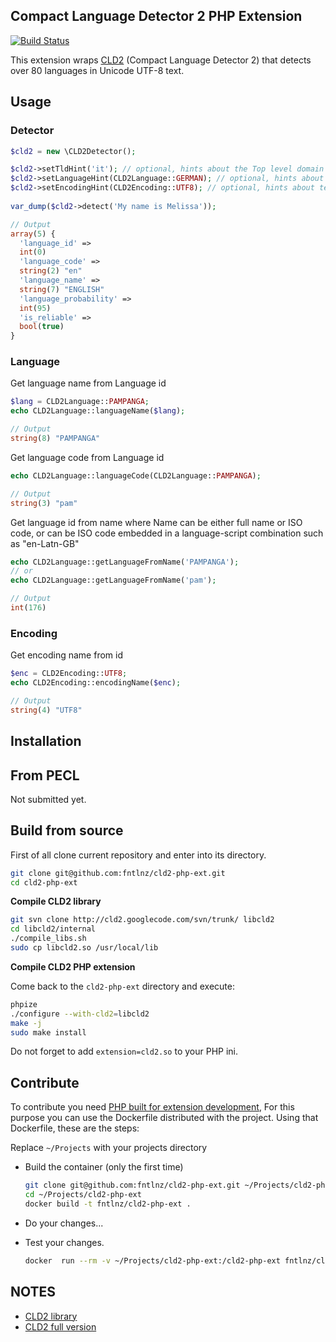 ## Compact Language Detector 2 PHP Extension

[![Build Status](https://travis-ci.org/fntlnz/cld2-php-ext.svg?branch=develop)](https://travis-ci.org/fntlnz/cld2-php-ext)

This extension wraps [CLD2](https://code.google.com/p/cld2/) (Compact Language Detector 2) that detects over 80 languages in Unicode UTF-8 text.

## Usage

### Detector

```php
$cld2 = new \CLD2Detector();

$cld2->setTldHint('it'); // optional, hints about the Top level domain (it: italian, fr: french, de: german etc..)
$cld2->setLanguageHint(CLD2Language::GERMAN); // optional, hints about the language.
$cld2->setEncodingHint(CLD2Encoding::UTF8); // optional, hints about text encoding
 
var_dump($cld2->detect('My name is Melissa'));

// Output
array(5) {
  'language_id' =>
  int(0)
  'language_code' =>
  string(2) "en"
  'language_name' =>
  string(7) "ENGLISH"
  'language_probability' =>
  int(95)
  'is_reliable' =>
  bool(true)
}

```


### Language

Get language name from Language id
```php
$lang = CLD2Language::PAMPANGA;
echo CLD2Language::languageName($lang);

// Output
string(8) "PAMPANGA"
```

Get language code from Language id
```php
echo CLD2Language::languageCode(CLD2Language::PAMPANGA);

// Output
string(3) "pam"
```

Get language id from name where Name can be either full name or ISO code, or can be ISO code embedded in a language-script combination such as "en-Latn-GB"
```php
echo CLD2Language::getLanguageFromName('PAMPANGA');
// or
echo CLD2Language::getLanguageFromName('pam');

// Output
int(176)
``` 
 
### Encoding

Get encoding name from id
```php
$enc = CLD2Encoding::UTF8;
echo CLD2Encoding::encodingName($enc);

// Output
string(4) "UTF8"
```

## Installation

## From PECL
Not submitted yet.

## Build from source

First of all clone current repository and enter into its directory.

```bash
git clone git@github.com:fntlnz/cld2-php-ext.git
cd cld2-php-ext
```

**Compile CLD2 library**

```bash
git svn clone http://cld2.googlecode.com/svn/trunk/ libcld2
cd libcld2/internal
./compile_libs.sh
sudo cp libcld2.so /usr/local/lib 
```

**Compile CLD2 PHP extension**

Come back to the `cld2-php-ext` directory and execute:

```bash
phpize
./configure --with-cld2=libcld2
make -j
sudo make install
```

Do not forget to add `extension=cld2.so` to your PHP ini.


## Contribute

To contribute you need [PHP built for extension development](http://php.net/manual/en/internals2.buildsys.environment.php),
For this purpose you can use the Dockerfile distributed with the project.
Using that Dockerfile, these are the steps:

Replace `~/Projects` with your projects directory

- Build the container (only the first time)

    ```bash
    git clone git@github.com:fntlnz/cld2-php-ext.git ~/Projects/cld2-php-ext 
    cd ~/Projects/cld2-php-ext
    docker build -t fntlnz/cld2-php-ext .
    ```

- Do your changes...

- Test your changes.

    ```bash
    docker  run --rm -v ~/Projects/cld2-php-ext:/cld2-php-ext fntlnz/cld2-php-ext "echo CLD2Language::languageName(CLD2Language::ITALIAN);"
    ```

## NOTES

- [CLD2 library](https://code.google.com/p/cld2)
- [CLD2 full version](https://code.google.com/p/cld2/wiki/CLD2FullVersion)
